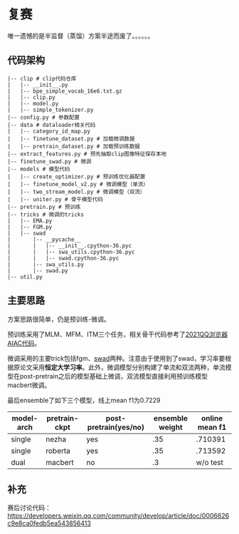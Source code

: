 # 复赛

唯一遗憾的是半监督（蒸馏）方案半途而废了。。。。。。

## 代码架构

```shell
|-- clip # clip代码仓库
|   |-- __init__.py
|   |-- bpe_simple_vocab_16e6.txt.gz
|   |-- clip.py
|   |-- model.py
|   |-- simple_tokenizer.py
|-- config.py # 参数配置
|-- data # dataloader相关代码
|   |-- category_id_map.py
|   |-- finetune_dataset.py # 加载微调数据
|   |-- pretrain_dataset.py # 加载预训练数据
|-- extract_features.py # 预先抽取clip图像特征保存本地
|-- finetune_swad.py # 微调
|-- models # 模型代码
|   |-- create_optimizer.py # 预训练优化器配置
|   |-- finetune_model_v2.py # 微调模型（单流）
|   |-- two_stream_model.py # 微调模型（双流）
|   |-- uniter.py # 骨干模型代码
|-- pretrain.py # 预训练
|-- tricks # 微调的tricks
|   |-- EMA.py
|   |-- FGM.py
|   |-- swad
|       |-- __pycache__
|       |   |-- __init__.cpython-36.pyc
|       |   |-- swa_utils.cpython-36.pyc
|       |   |-- swad.cpython-36.pyc
|       |-- swa_utils.py
|       |-- swad.py
|-- util.py
```

## 主要思路

方案思路很简单，仍是预训练-微调。

预训练采用了MLM、MFM、ITM三个任务，相关骨干代码参考了[2021QQ浏览器AIAC代码](https://github.com/zr2021/2021_QQ_AIAC_Tack1_1st)。

微调采用的主要trick包括fgm、[swad](https://github.com/khanrc/swad)两种。注意由于使用到了swad，学习率要根据原论文采用**恒定大学习率**。此外，微调模型分别构建了单流和双流两种，单流模型在post-pretrain之后的模型基础上微调，双流模型直接利用预训练模型macbert微调。

最后ensemble了如下三个模型，线上mean f1为0.7229

| model-arch | pretrain-ckpt | post-pretrain(yes/no) | ensemble weight | online mean f1 |
| ---------- | ------------- | --------------------- | --------------- | -------------- |
| single     | nezha         | yes                   | .35             | .710391        |
| single     | roberta       | yes                   | .35             | .713592        |
| dual       | macbert       | no                    | .3              | w/o test       |

## 补充

赛后讨论代码：https://developers.weixin.qq.com/community/develop/article/doc/0006626c9e8ca0fedb5ea543856413

